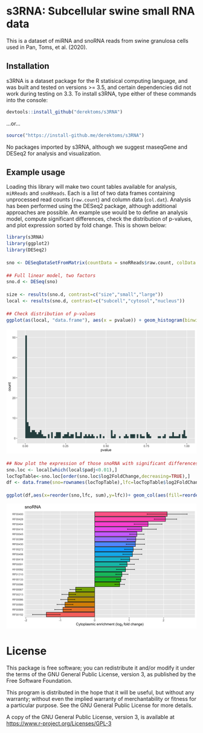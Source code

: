 # s3RNA: Subcellular swine small RNA data

This is a dataset of miRNA and snoRNA reads from swine granulosa cells used in Pan, Toms, et al. (2020).

## Installation
s3RNA is a dataset package for the R statisical computing language, and was built and tested on versions >= 3.5, and certain dependencies did not work during testing on 3.3. To install s3RNA, type either of these commands into the console:

``` r
devtools::install_github("derektoms/s3RNA")
```

...or...

``` r
source("https://install-github.me/derektoms/s3RNA")
```

No packages imported by s3RNA, although we suggest rnaseqGene and DESeq2 for analysis and visualization.

## Example usage

Loading this library will make two count tables available for analysis, ```miRReads``` and ```snoRReads```. Each is a list of two data frames containing unprocessed read counts (```raw.count```) and column data (```col.dat```). Analysis has been performed using the DESeq2 package, although additional approaches are possible. An example use would be to define an analysis model, compute significant differences, check the distribution of p-values, and plot expression sorted by fold change. This is shown below:
```r
library(s3RNA)
library(ggplot2)
library(DESeq2)

sno <- DESeqDataSetFromMatrix(countData = snoRReads$raw.count, colData = snoRReads$col.dat, design=~size*subcell+batch)

## Full linear model, two factors
sno.d <- DESeq(sno)

size <- results(sno.d, contrast=c("size","small","large"))
local <- results(sno.d, contrast=c("subcell","cytosol","nucleus"))

## Check distribution of p-values
ggplot(as(local, "data.frame"), aes(x = pvalue)) + geom_histogram(binwidth = 0.01, fill = "darkslategray", boundary = 0)
```
![snoRNA localization p-value histogram](s3RNA_p-val.png)
```r
## Now plot the expression of those snoRNA with significant differences
sno.loc <- local[which(local$padj<0.01),]
locTopTable<-sno.loc[order(sno.loc$log2FoldChange,decreasing=TRUE),]
df <- data.frame(sno=rownames(locTopTable),lfc=locTopTable$log2FoldChange,se=locTopTable$lfcSE)

ggplot(df,aes(x=reorder(sno,lfc, sum),y=lfc))+ geom_col(aes(fill=reorder(sno,lfc, sum)),colour="black") + geom_errorbar(aes(ymin=lfc-se,ymax=lfc+se),width=0.2) + coord_flip() + labs(title="snoRNA", x="", y=expression("Cytoplasmic enrichment ("*log["2"]~"fold change)")) + theme(axis.text.y = element_text(size=8,hjust=0), axis.ticks.y = element_blank(), legend.position="none")
```
![snoRNA localization p-value histogram](s3RNA_lfc.png)

# License
This package is free software; you can redistribute it and/or modify it under the terms of the GNU General Public License, version 3, as published by the Free Software Foundation.

This program is distributed in the hope that it will be useful, but without any warranty; without even the implied warranty of merchantability or fitness for a particular purpose. See the GNU General Public License for more details.

A copy of the GNU General Public License, version 3, is available at https://www.r-project.org/Licenses/GPL-3


